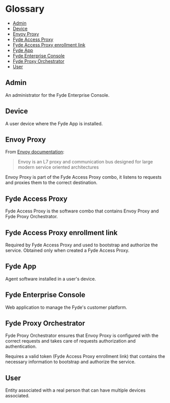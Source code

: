 # Glossary

- [Admin](#admin)
- [Device](#device)
- [Envoy Proxy](#envoy-proxy)
- [Fyde Access Proxy](#fyde-access-proxy)
- [Fyde Access Proxy enrollment link](#fyde-access-proxy-enrollment-link)
- [Fyde App](#fyde-app)
- [Fyde Enterprise Console](#fyde-enterprise-console)
- [Fyde Proxy Orchestrator](#fyde-proxy-orchestrator)
- [User](#user)

## Admin

An administrator for the Fyde Enterprise Console.

## Device

A user device where the Fyde App is installed.

## Envoy Proxy

From [Envoy documentation](https://www.envoyproxy.io/docs/envoy/latest/intro/what_is_envoy):

> Envoy is an L7 proxy and communication bus designed for large modern service oriented architectures

Envoy Proxy is part of the Fyde Access Proxy combo, it listens to requests and proxies them to the correct destination.

## Fyde Access Proxy

Fyde Access Proxy is the software combo that contains Envoy Proxy and Fyde Proxy Orchestrator.

## Fyde Access Proxy enrollment link

Required by Fyde Access Proxy and used to bootstrap and authorize the service. Obtained only when created a Fyde Access Proxy.

## Fyde App

Agent software installed in a user's device.

## Fyde Enterprise Console

Web application to manage the Fyde's customer platform.

## Fyde Proxy Orchestrator

Fyde Proxy Orchestrator ensures that Envoy Proxy is configured with the correct requests and takes care of requests authorization and authentication.

Requires a valid token (Fyde Access Proxy enrollment link) that contains the necessary information to bootstrap and authorize the service.

## User

Entity associated with a real person that can have multiple devices associated.
